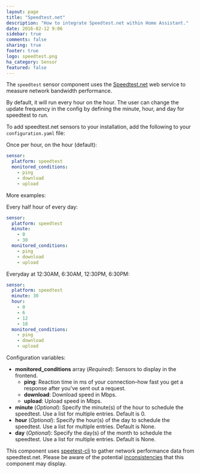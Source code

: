 ```yaml
---
layout: page
title: "Speedtest.net"
description: "How to integrate Speedtest.net within Home Assistant."
date: 2016-02-12 9:06
sidebar: true
comments: false
sharing: true
footer: true
logo: speedtest.png
ha_category: Sensor
featured: false
---
```


The `speedtest` sensor component uses the [Speedtest.net](https://speedtest.net/) web service to measure network bandwidth performance.

By default, it will run every hour on the hour.  The user can change the update frequency in the config by defining the minute, hour, and day for speedtest to run.

To add speedtest.net sensors to your installation, add the following to your `configuration.yaml` file:

Once per hour, on the hour (default):
```yaml
sensor:
  platform: speedtest
  monitored_conditions:
    - ping
    - download
    - upload
```

More examples:

Every half hour of every day:
```yaml
sensor:
  platform: speedtest
  minute:
    - 0
    - 30
  monitored_conditions:
    - ping
    - download
    - upload
```

Everyday at 12:30AM, 6:30AM, 12:30PM, 6:30PM:
```yaml
sensor:
  platform: speedtest
  minute: 30
  hour:
    - 0
    - 6
    - 12
    - 18
  monitored_conditions:
    - ping
    - download
    - upload
```

Configuration variables:

- **monitored_conditions** array (*Required*): Sensors to display in the frontend.
  - **ping**: Reaction time in ms of your connection–how fast you get a response after you've sent out a request.
  - **download**: Download speed in Mbps.
  - **upload**: Upload speed in Mbps.
- **minute** (*Optional*): Specify the minute(s) of the hour to schedule the speedtest. Use a list for multiple entries. Default is 0.
- **hour** (*Optional*): Specify the hour(s) of the day to schedule the speedtest. Use a list for multiple entries. Default is None.
- **day** (*Optional*): Specify the day(s) of the month to schedule the speedtest. Use a list for multiple entries. Default is None.

This component uses [speetest-cli](https://github.com/sivel/speedtest-cli) to gather network performance data from speedtest.net.  Please be aware of the potential [inconsistencies](https://github.com/sivel/speedtest-cli#inconsistency) that this component may display.
